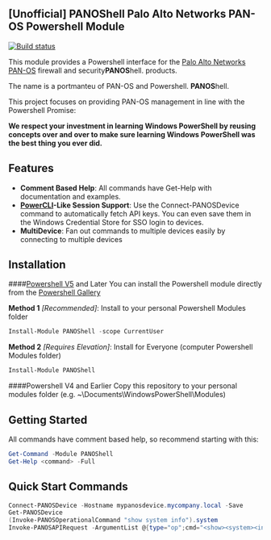 [Unofficial] PANOShell Palo Alto Networks PAN-OS Powershell Module
-
[![Build status](https://ci.appveyor.com/api/projects/status/hyh1xb65ebiiovoi/branch/master?svg=true)](https://ci.appveyor.com/project/JustinGrote/traverse/branch/master)

This module provides a Powershell interface for the [Palo Alto Networks PAN-OS](https://www.paloaltonetworks.com/) firewall and security**PANOS**hell. products.

The name is a portmanteu of PAN-OS and Powershell. **PANOS**hell.

This project focuses on providing PAN-OS management in line with the Powershell Promise:

**We respect your investment in learning Windows PowerShell by reusing concepts over and over to make sure learning Windows PowerShell was the best thing you ever did.**

Features
-
* **Comment Based Help**: All commands have Get-Help with documentation and examples.
* **[PowerCLI](https://www.vmware.com/support/developer/PowerCLI/)-Like Session Support**: Use the Connect-PANOSDevice command to automatically fetch API keys. You can even save them in the Windows Credential Store for SSO login to devices.
* **MultiDevice**: Fan out commands to multiple devices easily by connecting to multiple devices

Installation
-
####[Powershell V5](https://www.microsoft.com/en-us/download/details.aspx?id=50395) and Later
You can install the Powershell module directly from the [Powershell Gallery](http://www.powershellgallery.com/packages/PANOShell)

**Method 1** *[Recommended]*: Install to your personal Powershell Modules folder
```powershell
Install-Module PANOShell -scope CurrentUser
```
**Method 2** *[Requires Elevation]*: Install for Everyone (computer Powershell Modules folder)
```powershell
Install-Module PANOShell
```
####Powershell V4 and Earlier
Copy this repository to your personal modules folder (e.g. ~\Documents\WindowsPowerShell\Modules)

Getting Started
-

All commands have comment based help, so recommend starting with this:
```powershell
Get-Command -Module PANOShell
Get-Help <command> -Full
```

Quick Start Commands
-
```powershell
Connect-PANOSDevice -Hostname mypanosdevice.mycompany.local -Save
Get-PANOSDevice
(Invoke-PANOSOperationalCommand "show system info").system
Invoke-PANOSAPIRequest -ArgumentList @{type="op";cmd="<show><system><info></info></system></show>"}
```
